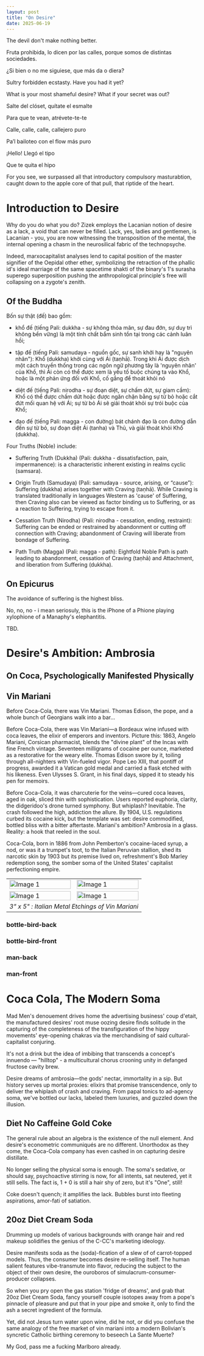 ```yaml
---
layout: post
title: "On Desire"
date: 2025-06-19
---
```


The devil don't make nothing better.

Fruta prohibida, lo dicen por las calles, porque somos de distintas sociedades.

¿Si bien o no me siguiese, que más da o diera?

Sultry forbidden ecstasty. Have you had it yet? 

What is your most shameful desire? What if your secret was out?

Salte del clóset, quítate el esmalte

Para que te vean, atrévete-te-te

Calle, calle, calle, callejero puro

Pa’l bailoteo con el flow más puro

¡Hello! Llegó el tipo

Que te quita el hipo

For you see, we surpassed all that introductory compulsory masturabtion, caught down to the apple core of that pull, that riptide of the heart.

# Introduction to Desire

Why do you do what you do? Zizek employs the Lacanian notion of desire as a lack, a void that can never be filled.
Lack, yes, ladies and gentlemen, is Lacanian - you, you are now witnessing the transposition of the mental, the internal opening a chasm in the neurosilical fabric of the technopsyche. 

Indeed, marxocapitalist analyses lend to capital position of the master signifier of the Oepidal other ether, symbolizing the retraction of the phallic id's ideal marriage of the same spacetime shakti of the binary's 1's surasha superego superposition pushing the anthropological principle's free will collapsing on a zygote's zenith.

## Of the Buddha

Bốn sự thật (đế) bao gồm:

  - khổ đế (tiếng Pali: dukkha - sự không thỏa mãn, sự đau đớn, sự duy trì không bền vững) là một tính chất bẩm sinh tồn tại trong các cảnh luân hồi;

  - tập đế (tiếng Pali: samudaya - nguồn gốc, sự sanh khởi hay là "nguyên nhân"): Khổ (dukkha) khởi cùng với Ái (taṇhā). Trong khi Ái được dịch một cách truyền thống trong các ngôn ngữ phương tây là 'nguyên nhân' của Khổ, thì Ái còn có thể được xem là yếu tố buộc chúng ta vào Khổ, hoặc là một phản ứng đối với Khổ, cố gắng để thoát khỏi nó

  - diệt đế (tiếng Pali: nirodha - sự đoạn diệt, sự chấm dứt, sự giam cầm): Khổ có thể được chấm dứt hoặc được ngăn chặn bằng sự từ bỏ hoặc cắt đứt mối quan hệ với Ái; sự từ bỏ Ái sẽ giải thoát khỏi sự trói buộc của Khổ;
  
  - đạo đế (tiếng Pali: magga - con đường) bát chánh đạo là con đường dẫn đến sự từ bỏ, sự đoạn diệt Ái (tanha) và Thủ, và giải thoát khỏi Khổ (dukkha).

Four Truths (Noble) include:

  - Suffering Truth (Dukkha) (Pali: dukkha - dissatisfaction, pain, impermanence): is a characteristic inherent existing in realms cyclic (samsara).

  - Origin Truth (Samudaya) (Pali: samudaya - source, arising, or “cause”): Suffering (dukkha) arises together with Craving (taṇhā). While Craving is translated traditionally in languages Western as 'cause' of Suffering, then Craving also can be viewed as factor binding us to Suffering, or as a reaction to Suffering, trying to escape from it.

  - Cessation Truth (Nirodha) (Pali: nirodha - cessation, ending, restraint): Suffering can be ended or restrained by abandonment or cutting off connection with Craving; abandonment of Craving will liberate from bondage of Suffering.

  - Path Truth (Magga) (Pali: magga - path): Eightfold Noble Path is path leading to abandonment, cessation of Craving (taṇhā) and Attachment, and liberation from Suffering (dukkha).


## On Epicurus 
The avoidance of suffering is the highest bliss. 

No, no, no - i mean seriosuly, this is the iPhone of a Phione playing xylophione of a Manaphy's elephantitis.

TBD. 

# Desire's Ambition: Ambrosia 

## On Coca, Psychologically Manifested Physically


## Vin Mariani
Before Coca-Cola, there was Vin Mariani. 
Thomas Edison, the pope, and a whole bunch of Georgians walk into a bar...

Before Coca-Cola, there was Vin Mariani—a Bordeaux wine infused with coca leaves, the elixir of emperors and inventors. Picture this: 1863, Angelo Mariani, Corsican pharmacist, blends the "divine plant" of the Incas with fine French vintage. Seventeen milligrams of cocaine per ounce, marketed as a restorative for the weary elite. Thomas Edison swore by it, toiling through all-nighters with Vin-fueled vigor. Pope Leo XIII, that pontiff of progress, awarded it a Vatican gold medal and carried a flask etched with his likeness. Even Ulysses S. Grant, in his final days, sipped it to steady his pen for memoirs.

Before Coca-Cola, it was charcuterie for the veins—cured coca leaves, aged in oak, sliced thin with sophistication. Users reported euphoria, clarity, the didgeridoo's drone turned symphony. But whiplash? Inevitable. The crash followed the high, addiction the allure. By 1904, U.S. regulations curbed its cocaine kick, but the template was set: desire commodified, bottled bliss with a bitter aftertaste. Mariani's ambition? Ambrosia in a glass. Reality: a hook that reeled in the soul.

Coca-Cola, born in 1886 from John Pemberton's cocaine-laced syrup, a nod, or was it a trumpet's toot, to the Italian Peruvian stallion, shed its narcotic skin by 1903 but its premise lived on, refreshment's Bob Marley redemption song, the somber soma of the United States' capitalist perfectioning empire.

<table>
  <tr>
    <td width="50%"><img src="/blog/assets/2025/vin-mariani/bottle-bird-back.webp" width="100%" alt="Image 1"></td>
    <td width="50%"><img src="/blog/assets/2025/vin-mariani/bottle-bird-front.webp" width="100%" alt="Image 1"></td>
  </tr>
    <tr>
    <td width="50%"><img src="/blog/assets/2025/vin-mariani/man-back.webp" width="100%" alt="Image 1"></td>
    <td width="50%"><img src="/blog/assets/2025/vin-mariani/man-front.webp" width="100%" alt="Image 1"></td>
  </tr>
  <tr>
    <td colspan="6" align="center">
      <em>3" x 5" : Italian Metal Etchings of Vin Mariani</em>
    </td>
  </tr>
</table>

### bottle-bird-back
### bottle-bird-front
### man-back
### man-front

# Coca Cola, The Modern Soma

Mad Men's denouement drives home the advertising business' coup d'etait, the manufactured desires' root muse oozing desire finds solitude in the capturing of the completeness of the transfiguration of the hippy movements' eye-opening chakras via the merchandising of said cultural-capitalist conjuring.

It's not a drink but the idea of imbibing that transcends a concept's innuendo — "hilltop" - a multicultural chorus crooning unity in defanged fructose cavity brew.

Desire dreams of ambrosia—the gods' nectar, immortality in a sip. But history serves up mortal proxies: elixirs that promise transcendence, only to deliver the whiplash of crash and craving. From papal tonics to ad-agency soma, we've bottled our lacks, labeled them luxuries, and guzzled down the illusion.

## Diet No Caffeine Gold Coke
The general rule about an algebra is the existence of the null element. And desire's econometric communiqués are no different. Unorthodox as they come, the Coca-Cola company has even cashed in on capturing desire distillate. 

No longer selling the physical soma is enough. The soma's sedative, or should say, psychoactive stirring is now, for all intents, sat neutered, yet it still sells. The fact is, 1 + 0 is still a hair shy of zero, but it's "One", still!

Coke doesn't quench; it amplifies the lack. Bubbles burst into fleeting aspirations, amor-fati of satiation. 

## 20oz Diet Cream Soda
Drumming up models of various backgrounds with orange hair and red makeup solidifies the genius of the C-CC's marketing ideology.

Desire manifests soda as the (soda)-fication of a slew of of carrot-topped models. Thus, the consumer becomes desire re-selling itself. The human salient features vibe-transmute into flavor, reducing the subject to the object of their own desire, the ouroboros of simulacrum-consumer-producer collapses.

So when you pry open the gas station 'fridge of dreams', and grab that 20oz Diet Cream Soda, fancy yourself couple isotopes away from a pope's pinnacle of pleasure and put that in your pipe and smoke it, only to find the ash a secret ingredient of the formula.

Yet, did not Jesus turn water upon wine, did he not, or did you confuse the same analogy of the free market of vin mariani into a modern Bolivian's syncretic Catholic birthing ceremony to beseech La Sante Muerte? 

My God, pass me a fucking Marlboro already.